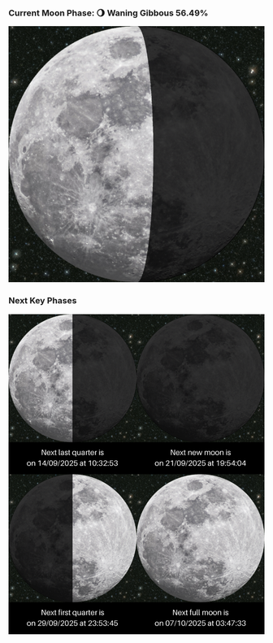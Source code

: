 ### Current Moon Phase: 🌖 Waning Gibbous 56.49%
![Moon Phase](moonphase.png)
### Next Key Phases
![Gallery](gallery.png)